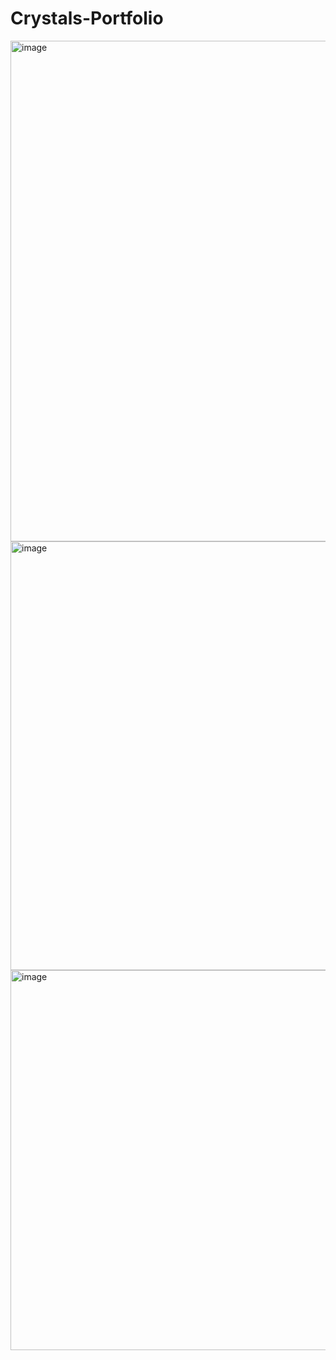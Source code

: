 
# Crystals-Portfolio

<img width="801" alt="image" src="https://github.com/user-attachments/assets/b13d8a16-469d-4e02-be8c-515ed68bcd3d" />



<img width="686" alt="image" src="https://github.com/user-attachments/assets/57b217df-36f2-4f99-beab-715d82d62889" />


<img width="608" alt="image" src="https://github.com/user-attachments/assets/83bacf9b-82a7-4ea2-9101-3f00532c29ba" />


